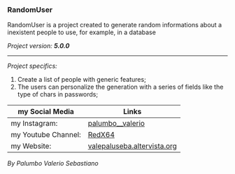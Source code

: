 ### RandomUser

RandomUser is a project created to generate random informations about a
inexistent people to use, for example, in a database

*Project version: __5.0.0__*

--------------------------------
*Project specifics:*
1. Create a list of people with generic features;
2. The users can personalize the generation with a series of fields
   like the type of chars in passwords;

my Social Media | Links
------------- | ------------------------------------------------------------------
my Instagram: | [palumbo__valerio](https://www.instagram.com/palumbo__valerio/)
my Youtube Channel: | [RedX64](https://www.youtube.com/channel/UCWOLxDm6jrNPUvrkjsRmscg?view_as=subscriber)
my Website: | [valepaluseba.altervista.org](https://valepaluseba.altervista.org/)

*By Palumbo Valerio Sebastiano*